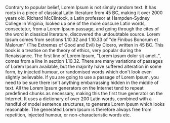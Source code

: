Contrary to popular belief, Lorem Ipsum is not simply random text. It has roots in a piece of classical
Latin literature from 45 BC, making it over 2000 years old. Richard McClintock, a Latin professor at
Hampden-Sydney College in Virginia, looked up one of the more obscure Latin words, consectetur, from a
Lorem Ipsum passage, and going through the cites of the word in classical literature, discovered the
undoubtable source. Lorem Ipsum comes from sections 1.10.32 and 1.10.33 of "de Finibus Bonorum et
Malorum" (The Extremes of Good and Evil) by Cicero, written in 45 BC. This book is a treatise on the
theory of ethics, very popular during the Renaissance. The first line of Lorem Ipsum, "Lorem ipsum dolor
sit amet..", comes from a line in section 1.10.32.
There are many variations of passages of Lorem Ipsum available, but the majority have suffered alteration
in some form, by injected humour, or randomised words which don't look even slightly believable. If you
are going to use a passage of Lorem Ipsum, you need to be sure there isn't anything embarrassing hidden
in the middle of text. All the Lorem Ipsum generators on the Internet tend to repeat predefined chunks as
necessary, making this the first true generator on the Internet. It uses a dictionary of over 200 Latin
words, combined with a handful of model sentence structures, to generate Lorem Ipsum which looks
reasonable. The generated Lorem Ipsum is therefore always free from repetition, injected humour, or
non-characteristic words etc.
   